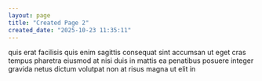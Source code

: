 ```yaml
---
layout: page
title: "Created Page 2"
created_date: "2025-10-23 11:35:11"
---
```


quis erat facilisis quis enim sagittis consequat sint accumsan ut eget cras tempus pharetra eiusmod at nisi duis in mattis ea penatibus posuere integer gravida netus dictum volutpat non at risus magna ut elit in 
